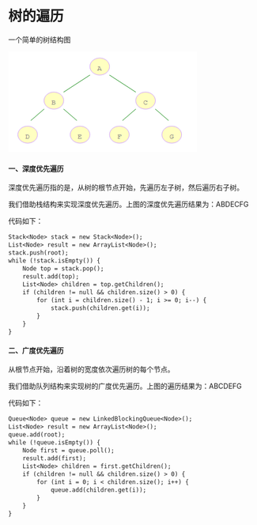 # 树的遍历

一个简单的树结构图

![树结构图](./tree.png)


#### 一、深度优先遍历

深度优先遍历指的是，从树的根节点开始，先遍历左子树，然后遍历右子树。

我们借助栈结构来实现深度优先遍历。上图的深度优先遍历结果为：ABDECFG

代码如下：

```
Stack<Node> stack = new Stack<Node>();
List<Node> result = new ArrayList<Node>();
stack.push(root);
while (!stack.isEmpty()) {
	Node top = stack.pop();
	result.add(top);
	List<Node> children = top.getChildren();
	if (children != null && children.size() > 0) {
		for (int i = children.size() - 1; i >= 0; i--) {
			stack.push(children.get(i));
		}
	}
}
```


#### 二、广度优先遍历

从根节点开始，沿着树的宽度依次遍历树的每个节点。

我们借助队列结构来实现树的广度优先遍历。上图的遍历结果为：ABCDEFG

代码如下：

```
Queue<Node> queue = new LinkedBlockingQueue<Node>();
List<Node> result = new ArrayList<Node>();
queue.add(root);
while (!queue.isEmpty()) {
	Node first = queue.poll();
	result.add(first);
	List<Node> children = first.getChildren();
	if (children != null && children.size() > 0) {
		for (int i = 0; i < children.size(); i++) {
			queue.add(children.get(i));
		}
	}
}
```